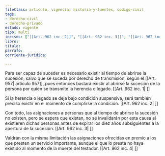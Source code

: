 ```yaml
---
fileClass: articulo, vigencia, historia-y-fuentes, codigo-civil
tags:
- derecho-civil
- derecho-privado
estado: vigente
tipo: multi
incisos: ["[[Art. 962 inc. 2]]", "[[Art. 962 inc. 3]]", "[[Art. 962 inc. 4]]", "[[Art. 962 inc. 1]]"]
libro:
titulo:
parrafo:
corriente-juridica:

---
```

Para ser capaz de suceder es necesario existir al tiempo de abrirse la sucesión; salvo que se suceda por derecho de transmisión, según el [[Art. 957| artículo 957]], pues entonces bastará existir al abrirse la sucesión de la persona por quien se transmite la herencia o legado. [[Art. 962 inc. 1| ]]

Si la herencia o legado se deja bajo condición suspensiva, será también preciso existir en el momento de cumplirse la condición. [[Art. 962 inc. 2| ]]

Con todo, las asignaciones a personas que al tiempo de abrirse la sucesión no existen, pero se espera que existan, no se invalidarán por esta causa si existieren dichas personas antes de expirar los diez años subsiguientes a la apertura de la sucesión. [[Art. 962 inc. 3| ]]

Valdrán con la misma limitación las asignaciones ofrecidas en premio a los que presten un servicio importante, aunque el que lo presta no haya existido al momento de la muerte del testador. [[Art. 962 inc. 4| ]]